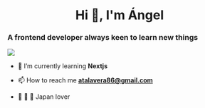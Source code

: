 <h1 align="center">Hi 👋, I'm Ángel</h1>
<h3>A frontend developer always keen to learn new things</h3>

<p align="left"><img src="https://denvercoder1-github-readme-stats.vercel.app/api/top-langs/?username=atalaveradev&langs_count=8&layout=compact&theme=react&border_color=7F3FBF&bg_color=0D1117&title_color=F85D7F&icon_color=F8D866%22%20height=%22192px%22%20width=%2249.5%%22" /></p>


- 🌱 I’m currently learning **Nextjs**

- 📫 How to reach me **atalavera86@gmail.com**

- 🍜 🏮 👺 Japan lover

